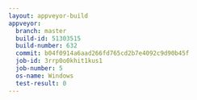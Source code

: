 ```yaml
---
layout: appveyor-build
appveyor:
  branch: master
  build-id: 51303515
  build-number: 632
  commit: b04f0914a6aad266fd765cd2b7e4092c9d90b45f
  job-id: 3rrp0o0khit1kus1
  job-number: 5
  os-name: Windows
  test-result: 0
---
```

